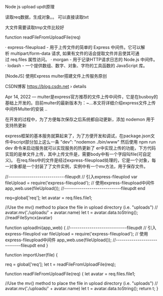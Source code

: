 Node js upload updt原理

读取req数据，生成对象。。
可以直接读取txt

大文件需要读取tmp文件比较好

function readFileFromUploadFile(req)


·  express-fileupload - 用于上传文件的简单的 Express 中间件。它可以解析 multipart/form-data 请求, 如果有文件的话会提取文件并且使其可通过 req.files 属性访问。
·  morgan - 用于记录HTTP请求日志的 Node.js 中间件。
·  lodash - 一个提供数组、数字、对象、字符的工具函数的 JavaScript 库。


[NodeJS] 使用Express multer搭建文件上传服务原创

CSDN博客
https://blog.csdn.net › details

Apr 14, 2022 — multer是express官方推荐的文件上传中间件，它是在busboy的基础上开发的。目前multer的最新版本为：~...本文将详细介绍express文件上传中间件Multer的安装 ..

在开发的过程中，为了方便每次保存之后系统都自动更新，添加 nodemon 用于支持热更新

express框架的基本服务就算起来了，为了方便开发和调试，在package.json文件中script部分加上这么一条
"dev": "nodemon ./bin/www"
然后使用 npm run dev 命令来启动服务就可以实现服务的热更新了
er中实现上传的功能，下方代码实现的是单文件上传，其中上传文件是，需要body中有一个字段叫file(可自定义)。 在req.files中的文件是经过express-fileupload处理的，它是一个对象，每一对象都是一个封装了了文件实例，实例中有一个mv方法，用于保存文件。



   //-----------------------------fileupdt
   // 引入express-fileuplod
   var fileUpload = require('express-fileupload');
// 使用express-fileupload中间件
   app_web.use(fileUpload());
   //-----------------------------fileupdt end



req=global['req'];
let avatar = req.files.file1;

//Use the mv() method to place the file in upload directory (i.e. "uploads")
// avatar.mv('./uploads/' + avatar.name)
let t = avatar.data.toString();
   //readFileSyncx(avatar)





function uploadIni(app_web) {
   //-----------------------------fileupdt
   // 引入express-fileuplod
   var fileUpload = require('express-fileupload');
// 使用express-fileupload中间件
   app_web.use(fileUpload());
   //-----------------------------fileupdt end
}



function importUser(file) {

   req = global['req'];
   let t = readFileFromUploadFile(req);



function readFileFromUploadFile(req) {
   let avatar = req.files.file1;

   //Use the mv() method to place the file in upload directory (i.e. "uploads")
   // avatar.mv('./uploads/' + avatar.name)
   let t = avatar.data.toString();
   return t;
}

